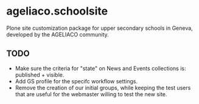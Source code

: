 ageliaco.schoolsite
===================

Plone site customization package for upper secondary schools in Geneva, developed by the AGELIACO community.

TODO
----

- Make sure the criteria for "state" on News and Events collections is: published + visible.
- Add GS profile for the specifc workflow settings.
- Remove the creation of our initial groups, while keeping the test users that are useful for the 
  webmaster willing to test the new site.
